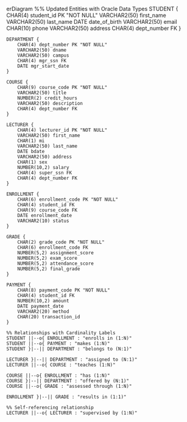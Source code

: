 erDiagram
    %% Updated Entities with Oracle Data Types
    STUDENT {
        CHAR(4) student_id PK "NOT NULL"
        VARCHAR2(50) first_name
        VARCHAR2(50) last_name
        DATE date_of_birth
        VARCHAR2(50) email
        CHAR(10) phone
        VARCHAR2(50) address
        CHAR(4) dept_number FK
    }

    DEPARTMENT {
        CHAR(4) dept_number PK "NOT NULL"
        VARCHAR2(50) dname
        VARCHAR2(50) campus
        CHAR(4) mgr_ssn FK
        DATE mgr_start_date
    }

    COURSE {
        CHAR(9) course_code PK "NOT NULL"
        VARCHAR2(50) title
        NUMBER(2) credit_hours
        VARCHAR2(50) description
        CHAR(4) dept_number FK
    }

    LECTURER {
        CHAR(4) lecturer_id PK "NOT NULL"
        VARCHAR2(50) first_name
        CHAR(1) mi
        VARCHAR2(50) last_name
        DATE bdate
        VARCHAR2(50) address
        CHAR(1) sex
        NUMBER(10,2) salary
        CHAR(4) super_ssn FK
        CHAR(4) dept_number FK
    }

    ENROLLMENT {
        CHAR(6) enrollment_code PK "NOT NULL"
        CHAR(4) student_id FK
        CHAR(9) course_code FK
        DATE enrollment_date
        VARCHAR2(10) status
    }

    GRADE {
        CHAR(2) grade_code PK "NOT NULL"
        CHAR(6) enrollment_code FK
        NUMBER(5,2) assignment_score
        NUMBER(5,2) exam_score
        NUMBER(5,2) attendance_score
        NUMBER(5,2) final_grade
    }

    PAYMENT {
        CHAR(8) payment_code PK "NOT NULL"
        CHAR(4) student_id FK
        NUMBER(10,2) amount
        DATE payment_date
        VARCHAR2(20) method
        CHAR(20) transaction_id
    }

    %% Relationships with Cardinality Labels
    STUDENT ||--o{ ENROLLMENT : "enrolls in (1:N)"
    STUDENT ||--o{ PAYMENT : "makes (1:N)" 
    STUDENT }|--|| DEPARTMENT : "belongs to (N:1)" 

    LECTURER }|--|| DEPARTMENT : "assigned to (N:1)" 
    LECTURER ||--o{ COURSE : "teaches (1:N)" 

    COURSE ||--o{ ENROLLMENT : "has (1:N)" 
    COURSE }|--|| DEPARTMENT : "offered by (N:1)" 
    COURSE ||--o{ GRADE : "assessed through (1:N)" 

    ENROLLMENT }|--|| GRADE : "results in (1:1)" 

    %% Self-referencing relationship
    LECTURER ||--o{ LECTURER : "supervised by (1:N)"
